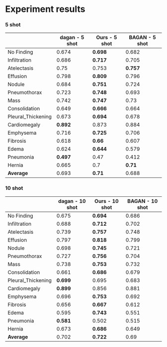 

# Experiment results

### 5 shot
|  | dagan - 5 shot | Ours - 5 shot | BAGAN - 5 shot |
|--|--|--|--|
| No Finding | 0.674 | **0.698** | 0.682 |
| Infiltration | 0.686 | **0.717** | 0.705 |
| Atelectasis | 0.75 | 0.753 | **0.757** |
| Effusion | 0.798 | **0.809** | 0.796 |
| Nodule | 0.684 | **0.751** | 0.724 |
| Pneumothorax | 0.723 | **0.748** | 0.693 |
| Mass | 0.742 | **0.747** | 0.73 |
| Consolidation | 0.649 | **0.666** | 0.664 |
| Pleural_Thickening | 0.673 | **0.694** | 0.678 |
| Cardiomegaly | **0.892** | 0.873 | 0.884 |
| Emphysema | 0.716 | **0.725** | 0.706 |
| Fibrosis | 0.618 | **0.66** | 0.607 |
| Edema | 0.624 | **0.644** | 0.579 |
| Pneumonia | **0.497** | 0.47 | 0.412 |
| Hernia | 0.665 | 0.7 | **0.71** |
| **Average** | 0.693 | **0.71** | 0.688 |

### 10 shot
|  | dagan - 10 shot | Ours - 10 shot | BAGAN - 10 shot |
|--|--|--|--|
| No Finding | 0.675 | **0.694** | 0.686 |
| Infiltration | 0.688 | **0.712** | 0.702 |
| Atelectasis | 0.739 | **0.757** | 0.748 |
| Effusion | 0.797 | **0.818** | 0.799 |
| Nodule | 0.698 | **0.745** | 0.721 |
| Pneumothorax | 0.727 | **0.756** | 0.704 |
| Mass | 0.738 | **0.753** | 0.732 |
| Consolidation | 0.661 | **0.686** | 0.679 |
| Pleural_Thickening | **0.699** | 0.695 | 0.683 |
| Cardiomegaly | **0.899** | 0.856 | 0.881 |
| Emphysema | 0.696 | **0.753** | 0.692 |
| Fibrosis | 0.656 | **0.667** | 0.612 |
| Edema | 0.595 | **0.743** | 0.551 |
| Pneumonia | **0.581** | 0.502 | 0.515 |
| Hernia | 0.673 | **0.686** | 0.649 |
| **Average** | 0.702 | **0.722** | 0.69 |
